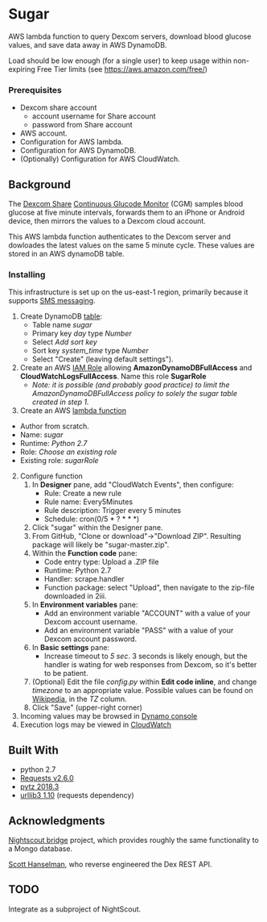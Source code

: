 # Sugar

AWS lambda function to query Dexcom servers, download blood glucose values, and save data away in AWS DynamoDB.

Load should be low enough (for a single user) to keep usage within non-expiring Free Tier limits (see https://aws.amazon.com/free/)

### Prerequisites

- Dexcom share account
  * account username for Share account
  * password from Share account
- AWS account.
- Configuration for AWS lambda.
- Configuration for AWS DynamoDB.
- (Optionally) Configuration for AWS CloudWatch.

## Background

The [Dexcom Share](https://www.dexcom.com/get-started-cgm) [Continuous Glucode Monitor](https://en.wikipedia.org/wiki/Continuous_glucose_monitor) (CGM) samples blood glucose at five minute intervals, forwards them to an iPhone or Android device, then mirrors the values to a Dexcom cloud account.

This AWS lambda function authenticates to the Dexcom server and dowloades the latest values on the same 5 minute cycle. These values are stored in an AWS dynamoDB table.



### Installing

This infrastructure is set up on the us-east-1 region, primarily because it supports [SMS messaging](https://docs.aws.amazon.com/sns/latest/dg/sms_supported-countries.html).


1. Create DynamoDB [table](https://console.aws.amazon.com/dynamodb/home?region=us-east-1#):
     * Table name *sugar*
     * Primary key *day* type *Number*
     * Select *Add sort key*
     * Sort key *system_time* type *Number*
     * Select "Create" (leaving default settings").
2. Create an AWS [IAM Role](https://console.aws.amazon.com/iam/home#/roles) allowing **AmazonDynamoDBFullAccess** and **CloudWatchLogsFullAccess**. Name this role **SugarRole**
   - *Note: it is possible (and probably good practice) to limit the AmazonDynamoDBFullAccess policy to solely the *sugar* table created in step 1.*
3. Create an AWS [lambda function](https://console.aws.amazon.com/lambda/home?region=us-east-1#/create)
 - Author from scratch.
 - Name: *sugar*
 - Runtime: *Python 2.7*
 - Role: *Choose an existing role*
 - Existing role: *sugarRole*
2. Configure function
   1. In **Designer** pane, add "CloudWatch Events", then configure:
      * Rule: Create a new rule
      * Rule name: Every5Minutes
      * Rule description: Trigger every 5 minutes
      * Schedule: cron(0/5 * ? * * *)
   2. Click "sugar" within the Designer pane.
   3. From GitHub, "Clone or download"->"Download ZIP". Resulting package will likely be "sugar-master.zip".
   4. Within the **Function code** pane:
      * Code entry type: Upload a .ZIP file
      * Runtime: Python 2.7
      * Handler: scrape.handler
      * Function package: select "Upload", then navigate to the zip-file downloaded in 2iii.
   5. In **Environment variables** pane:
      * Add an environment variable "ACCOUNT" with a value of your Dexcom account username.
      * Add an environment variable "PASS" with a value of your Dexcom account password.
   6. In **Basic settings** pane:
      * Increase timeout to *5 sec*. 3 seconds is likely enough, but the handler is wating for web responses from Dexcom, so it's better to be patient.
   7. (Optional) Edit the file *config.py* within **Edit code inline**, and change *timezone* to an appropriate value. Possible values can be found on [Wikipedia](https://en.wikipedia.org/wiki/List_of_tz_database_time_zones#List), in the *TZ* column.
   8. Click "Save" (upper-right corner)
3. Incoming values may be browsed in [Dynamo console](https://console.aws.amazon.com/dynamodb/home?region=us-east-1#tables:selected=sugar)
4. Execution logs may be viewed in [CloudWatch](https://console.aws.amazon.com/cloudwatch/home?region=us-east-1#logStream:group=/aws/lambda/sugar;streamFilter=typeLogStreamPrefix)
   

## Built With
- python 2.7
- [Requests v2.6.0](http://docs.python-requests.org/en/master/)
- [pytz 2018.3](http://pytz.sourceforge.net/)
- [urllib3 1.10](https://pypi.python.org/pypi/urllib3/1.10) (requests dependency)


## Acknowledgments

[Nightscout bridge](https://github.com/nightscout) project, which provides roughly the same functionality to a Mongo database.

[Scott Hanselman](http://www.hanselman.com/blog/BridgingDexcomShareCGMReceiversAndNightscout.aspx), who reverse engineered the Dex REST API.

## TODO

Integrate as a subproject of NightScout.
